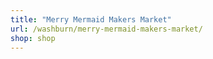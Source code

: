 ```yaml
---
title: "Merry Mermaid Makers Market"
url: /washburn/merry-mermaid-makers-market/
shop: shop
---
```

